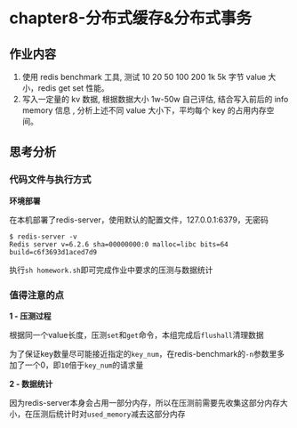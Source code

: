 # chapter8-分布式缓存&分布式事务

## 作业内容
1. 使用 redis benchmark 工具, 测试 10 20 50 100 200 1k 5k 字节 value 大小，redis get set 性能。 
2. 写入一定量的 kv 数据, 根据数据大小 1w-50w 自己评估, 结合写入前后的 info memory 信息 , 分析上述不同 value 大小下，平均每个 key 的占用内存空间。

## 思考分析

### 代码文件与执行方式

**环境部署**

在本机部署了redis-server，使用默认的配置文件，127.0.0.1:6379，无密码
```shell
$ redis-server -v
Redis server v=6.2.6 sha=00000000:0 malloc=libc bits=64 build=c6f3693d1aced7d9
```
执行`sh homework.sh`即可完成作业中要求的压测与数据统计

### 值得注意的点

**1 - 压测过程**

根据同一个value长度，压测`set`和`get`命令，本组完成后`flushall`清理数据

为了保证key数量尽可能接近指定的`key_num`，在redis-benchmark的`-n`参数里多加了一个0，即`10`倍于`key_num`的请求量

**2 - 数据统计**

因为redis-server本身会占用一部分内存，所以在压测前需要先收集这部分内存大小，在压测后统计时对`used_memory`减去这部分内存

